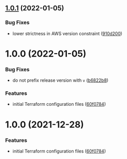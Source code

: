 ## [1.0.1](https://github.com/mongodb-devprod-infrastructure/terraform-aws-networking-data-only/compare/1.0.0...1.0.1) (2022-01-05)

### Bug Fixes

- lower strictness in AWS version constraint ([910d200](https://github.com/mongodb-devprod-infrastructure/terraform-aws-networking-data-only/commit/910d200b83f608633009de19936ff3cd49f799e8))

# 1.0.0 (2022-01-05)

### Bug Fixes

- do not prefix release version with `v` ([b6822b8](https://github.com/mongodb-devprod-infrastructure/terraform-aws-networking-data-only/commit/b6822b8942bb304da330b43a20ce387fdea34e03))

### Features

- initial Terraform configuration files ([60f0784](https://github.com/mongodb-devprod-infrastructure/terraform-aws-networking-data-only/commit/60f0784eea982b36dd10f215267b99c82f54e3d9))

# 1.0.0 (2021-12-28)

### Features

- initial Terraform configuration files ([60f0784](https://github.com/mongodb-devprod-infrastructure/terraform-aws-networking-data-only/commit/60f0784eea982b36dd10f215267b99c82f54e3d9))
